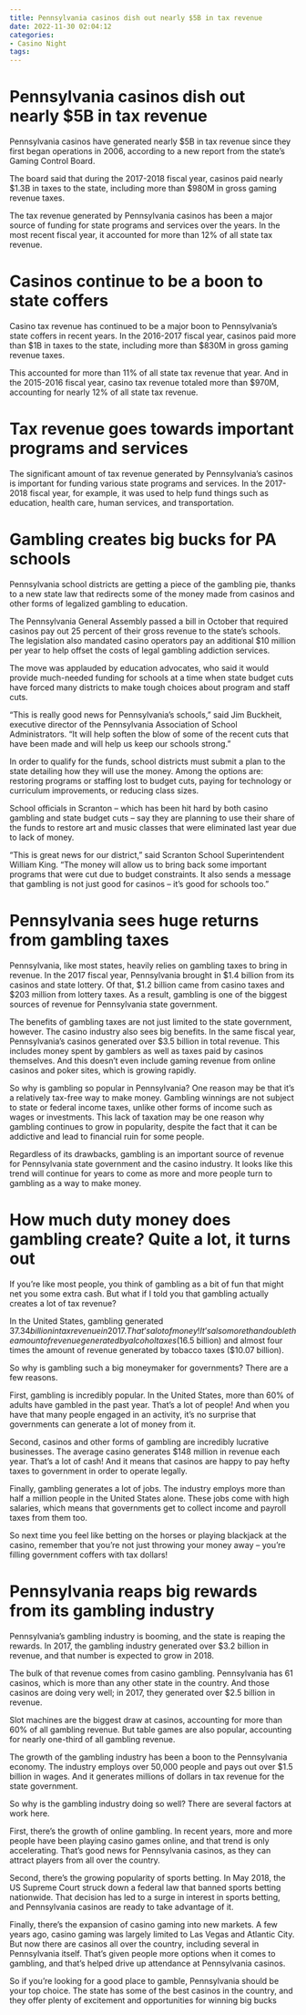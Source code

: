 ```yaml
---
title: Pennsylvania casinos dish out nearly $5B in tax revenue
date: 2022-11-30 02:04:12
categories:
- Casino Night
tags:
---
```



#  Pennsylvania casinos dish out nearly $5B in tax revenue

Pennsylvania casinos have generated nearly $5B in tax revenue since they first began operations in 2006, according to a new report from the state’s Gaming Control Board.

The board said that during the 2017-2018 fiscal year, casinos paid nearly $1.3B in taxes to the state, including more than $980M in gross gaming revenue taxes.

The tax revenue generated by Pennsylvania casinos has been a major source of funding for state programs and services over the years. In the most recent fiscal year, it accounted for more than 12% of all state tax revenue.

# Casinos continue to be a boon to state coffers

Casino tax revenue has continued to be a major boon to Pennsylvania’s state coffers in recent years. In the 2016-2017 fiscal year, casinos paid more than $1B in taxes to the state, including more than $830M in gross gaming revenue taxes.

This accounted for more than 11% of all state tax revenue that year. And in the 2015-2016 fiscal year, casino tax revenue totaled more than $970M, accounting for nearly 12% of all state tax revenue.

# Tax revenue goes towards important programs and services

The significant amount of tax revenue generated by Pennsylvania’s casinos is important for funding various state programs and services. In the 2017-2018 fiscal year, for example, it was used to help fund things such as education, health care, human services, and transportation.

#  Gambling creates big bucks for PA schools

Pennsylvania school districts are getting a piece of the gambling pie, thanks to a new state law that redirects some of the money made from casinos and other forms of legalized gambling to education.

The Pennsylvania General Assembly passed a bill in October that required casinos pay out 25 percent of their gross revenue to the state’s schools. The legislation also mandated casino operators pay an additional $10 million per year to help offset the costs of legal gambling addiction services.

The move was applauded by education advocates, who said it would provide much-needed funding for schools at a time when state budget cuts have forced many districts to make tough choices about program and staff cuts.

“This is really good news for Pennsylvania’s schools,” said Jim Buckheit, executive director of the Pennsylvania Association of School Administrators. “It will help soften the blow of some of the recent cuts that have been made and will help us keep our schools strong.”

In order to qualify for the funds, school districts must submit a plan to the state detailing how they will use the money. Among the options are: restoring programs or staffing lost to budget cuts, paying for technology or curriculum improvements, or reducing class sizes.

School officials in Scranton – which has been hit hard by both casino gambling and state budget cuts – say they are planning to use their share of the funds to restore art and music classes that were eliminated last year due to lack of money.

“This is great news for our district,” said Scranton School Superintendent William King. “The money will allow us to bring back some important programs that were cut due to budget constraints. It also sends a message that gambling is not just good for casinos – it’s good for schools too.”

#  Pennsylvania sees huge returns from gambling taxes

Pennsylvania, like most states, heavily relies on gambling taxes to bring in revenue. In the 2017 fiscal year, Pennsylvania brought in $1.4 billion from its casinos and state lottery. Of that, $1.2 billion came from casino taxes and $203 million from lottery taxes. As a result, gambling is one of the biggest sources of revenue for Pennsylvania state government.

The benefits of gambling taxes are not just limited to the state government, however. The casino industry also sees big benefits. In the same fiscal year, Pennsylvania’s casinos generated over $3.5 billion in total revenue. This includes money spent by gamblers as well as taxes paid by casinos themselves. And this doesn’t even include gaming revenue from online casinos and poker sites, which is growing rapidly.

So why is gambling so popular in Pennsylvania? One reason may be that it’s a relatively tax-free way to make money. Gambling winnings are not subject to state or federal income taxes, unlike other forms of income such as wages or investments. This lack of taxation may be one reason why gambling continues to grow in popularity, despite the fact that it can be addictive and lead to financial ruin for some people.

Regardless of its drawbacks, gambling is an important source of revenue for Pennsylvania state government and the casino industry. It looks like this trend will continue for years to come as more and more people turn to gambling as a way to make money.

#  How much duty money does gambling create? Quite a lot, it turns out

If you’re like most people, you think of gambling as a bit of fun that might net you some extra cash. But what if I told you that gambling actually creates a lot of tax revenue?

In the United States, gambling generated $37.34 billion in tax revenue in 2017. That’s a lot of money! It’s also more than double the amount of revenue generated by alcohol taxes ($16.5 billion) and almost four times the amount of revenue generated by tobacco taxes ($10.07 billion).

So why is gambling such a big moneymaker for governments? There are a few reasons.

First, gambling is incredibly popular. In the United States, more than 60% of adults have gambled in the past year. That’s a lot of people! And when you have that many people engaged in an activity, it’s no surprise that governments can generate a lot of money from it.

Second, casinos and other forms of gambling are incredibly lucrative businesses. The average casino generates $148 million in revenue each year. That’s a lot of cash! And it means that casinos are happy to pay hefty taxes to government in order to operate legally.

Finally, gambling generates a lot of jobs. The industry employs more than half a million people in the United States alone. These jobs come with high salaries, which means that governments get to collect income and payroll taxes from them too.

So next time you feel like betting on the horses or playing blackjack at the casino, remember that you’re not just throwing your money away – you’re filling government coffers with tax dollars!

#  Pennsylvania reaps big rewards from its gambling industry

Pennsylvania’s gambling industry is booming, and the state is reaping the rewards. In 2017, the gambling industry generated over $3.2 billion in revenue, and that number is expected to grow in 2018.

The bulk of that revenue comes from casino gambling. Pennsylvania has 61 casinos, which is more than any other state in the country. And those casinos are doing very well; in 2017, they generated over $2.5 billion in revenue.

Slot machines are the biggest draw at casinos, accounting for more than 60% of all gambling revenue. But table games are also popular, accounting for nearly one-third of all gambling revenue.

The growth of the gambling industry has been a boon to the Pennsylvania economy. The industry employs over 50,000 people and pays out over $1.5 billion in wages. And it generates millions of dollars in tax revenue for the state government.

So why is the gambling industry doing so well? There are several factors at work here.

First, there’s the growth of online gambling. In recent years, more and more people have been playing casino games online, and that trend is only accelerating. That’s good news for Pennsylvania casinos, as they can attract players from all over the country.

Second, there’s the growing popularity of sports betting. In May 2018, the US Supreme Court struck down a federal law that banned sports betting nationwide. That decision has led to a surge in interest in sports betting, and Pennsylvania casinos are ready to take advantage of it.

Finally, there’s the expansion of casino gaming into new markets. A few years ago, casino gaming was largely limited to Las Vegas and Atlantic City. But now there are casinos all over the country, including several in Pennsylvania itself. That’s given people more options when it comes to gambling, and that’s helped drive up attendance at Pennsylvania casinos.

So if you’re looking for a good place to gamble, Pennsylvania should be your top choice. The state has some of the best casinos in the country, and they offer plenty of excitement and opportunities for winning big bucks